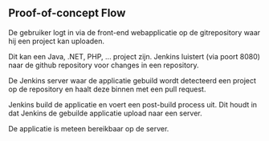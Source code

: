 ## Proof-of-concept Flow ##

De gebruiker logt in via de front-end webapplicatie op de gitrepository waar hij een project kan uploaden.

Dit kan een Java, .NET, PHP, ... project zijn. Jenkins luistert (via poort 8080) naar de github repository voor changes in een repository.

De Jenkins server waar de applicatie gebuild wordt detecteerd een project op de repository en haalt deze binnen met een pull request.

Jenkins build de applicatie en voert een post-build process uit. Dit houdt in dat Jenkins de gebuilde applicatie upload naar een server.

De applicatie is meteen bereikbaar op de server.


